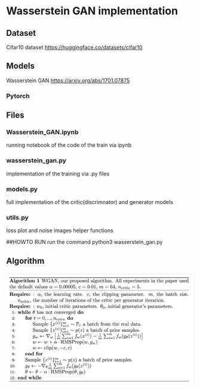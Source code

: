 # Wasserstein GAN implementation
## Dataset
Cifar10 dataset
<a> https://huggingface.co/datasets/cifar10 </a>
## Models
Wasserstein GAN
<a> https://arxiv.org/abs/1701.07875 </a>
### Pytorch
## Files
### Wasserstein_GAN.ipynb
running notebook of the code of the train via ipynb
### wasserstein_gan.py
implementation of the training via .py files
### models.py
full implementation of the critic(discrimnator) and generator models
### utils.py
loss plot and noise images helper functions

##HOWTO RUN
run the command python3 wasserstein_gan.py

## Algorithm
![alt tag](https://github.com/orel1212/Portfolio/blob/main/Deep%20Learning/Wasserstein_GAN/WGAN_Algo.png)

